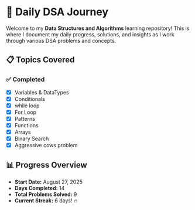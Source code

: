 # 🚀 Daily DSA Journey

Welcome to my **Data Structures and Algorithms** learning repository! This is where I document my daily progress, solutions, and insights as I work through various DSA problems and concepts.

## 📋 Topics Covered

### ✅ Completed

- [x] Variables & DataTypes
- [x] Conditionals
- [x] while loop
- [x] For Loop
- [x] Patterns
- [x] Functions
- [x] Arrays
- [x] Binary Search
- [x] Aggressive cows problem

## 📊 Progress Overview

- **Start Date:** August 27, 2025
- **Days Completed:** 14
- **Total Problems Solved:** 9
- **Current Streak:** 6 days! 🔥
